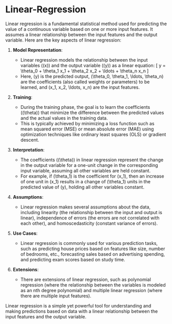 # Linear-Regression

Linear regression is a fundamental statistical method used for predicting the value of a continuous variable based on one or more input features. It assumes a linear relationship between the input features and the output variable. Here are the key aspects of linear regression:

1. **Model Representation**:
   - Linear regression models the relationship between the input variables (\(x\)) and the output variable (\(y\)) as a linear equation:
     \[ y = \theta_0 + \theta_1 x_1 + \theta_2 x_2 + \ldots + \theta_n x_n \]
   - Here, \(y\) is the predicted output, \(\theta_0, \theta_1, \ldots, \theta_n\) are the coefficients (also called weights or parameters) to be learned, and \(x_1, x_2, \ldots, x_n\) are the input features.

2. **Training**:
   - During the training phase, the goal is to learn the coefficients (\(\theta\)) that minimize the difference between the predicted values and the actual values in the training data.
   - This is typically achieved by minimizing a loss function such as mean squared error (MSE) or mean absolute error (MAE) using optimization techniques like ordinary least squares (OLS) or gradient descent.

3. **Interpretation**:
   - The coefficients (\(\theta\)) in linear regression represent the change in the output variable for a one-unit change in the corresponding input variable, assuming all other variables are held constant.
   - For example, if \(\theta_1\) is the coefficient for \(x_1\), then an increase of one unit in \(x_1\) results in a change of \(\theta_1\) units in the predicted value of \(y\), holding all other variables constant.

4. **Assumptions**:
   - Linear regression makes several assumptions about the data, including linearity (the relationship between the input and output is linear), independence of errors (the errors are not correlated with each other), and homoscedasticity (constant variance of errors).

5. **Use Cases**:
   - Linear regression is commonly used for various prediction tasks, such as predicting house prices based on features like size, number of bedrooms, etc., forecasting sales based on advertising spending, and predicting exam scores based on study time.

6. **Extensions**:
   - There are extensions of linear regression, such as polynomial regression (where the relationship between the variables is modeled as an nth degree polynomial) and multiple linear regression (where there are multiple input features).

Linear regression is a simple yet powerful tool for understanding and making predictions based on data with a linear relationship between the input features and the output variable.

